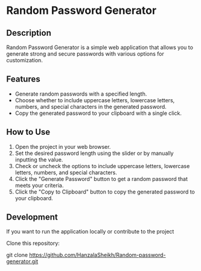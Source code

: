 # Random Password Generator


## Description

Random Password Generator is a simple web application that allows you to generate strong and secure passwords with various options for customization.

## Features

- Generate random passwords with a specified length.
- Choose whether to include uppercase letters, lowercase letters, numbers, and special characters in the generated password.
- Copy the generated password to your clipboard with a single click.

## How to Use

1. Open the project in your web browser.
2. Set the desired password length using the slider or by manually inputting the value.
3. Check or uncheck the options to include uppercase letters, lowercase letters, numbers, and special characters.
4. Click the "Generate Password" button to get a random password that meets your criteria.
5. Click the "Copy to Clipboard" button to copy the generated password to your clipboard.

## Development

If you want to run the application locally or contribute to the project

Clone this repository:
   
git clone https://github.com/HanzalaSheikh/Random-password-generator.git

